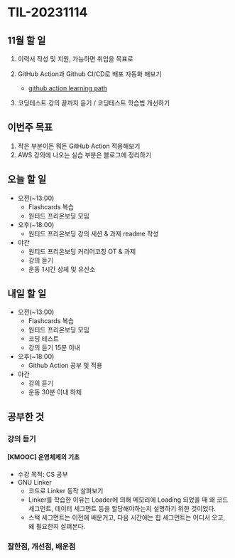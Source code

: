 # TIL-20231114

## 11월 할 일

1. 이력서 작성 및 지원, 가능하면 취업을 목표로
2. GitHub Action과 Github CI/CD로 배포 자동화 해보기

   - [github action learning path](https://resources.github.com/learn/pathways/automation/essentials/automated-application-deployment-with-github-actions-and-pages/)

3. 코딩테스트 강의 끝까지 듣기 / 코딩테스트 학습법 개선하기

## 이번주 목표

1. 작은 부분이든 뭐든 GitHub Action 적용해보기
2. AWS 강의에 나오는 실습 부분은 블로그에 정리하기

## 오늘 할 일

- 오전(~13:00)
  - Flashcards 복습
  - 원티드 프리온보딩 모임
- 오후(~18:00)
  - 원티드 프리온보딩 강의 세션 & 과제 readme 작성
- 야간
  - 원티드 프리온보딩 커리어코칭 OT & 과제
  - 강의 듣기
  - 운동 1시간 상체 및 유산소

## 내일 할 일

- 오전(~13:00)
  - Flashcards 복습
  - 원티드 프리온보딩 모임
  - 코딩 테스트
  - 강의 듣기 15분 이내
- 오후(~18:00)
  - Github Action 공부 및 적용
- 야간
  - 강의 듣기
  - 운동 30분 이내 하체

## 공부한 것

### 강의 듣기

#### [KMOOC] 운영체제의 기초

- 수강 목적: CS 공부
- GNU Linker
  - 코드로 Linker 동작 살펴보기
  - Linker를 학습한 이유는 Loader에 의해 메모리에 Loading 되었을 때 왜 코드 세그먼트, 데이터 세그먼트 등을 할당해야하는지 설명하기 위한 것이었다.
  - 스택 세그먼트는 이전에 배운거고, 다음 시간에는 힙 세그먼트는 어디서 오고, 왜 필요한지 살펴본다.

### 잘한점, 개선점, 배운점
